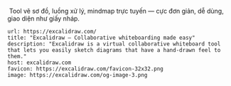  Tool vẽ sơ đồ, luồng xử lý, mindmap trực tuyến — cực đơn giản, dễ dùng, giao diện như giấy nháp.
```cardlink
url: https://excalidraw.com/
title: "Excalidraw — Collaborative whiteboarding made easy"
description: "Excalidraw is a virtual collaborative whiteboard tool that lets you easily sketch diagrams that have a hand-drawn feel to them."
host: excalidraw.com
favicon: https://excalidraw.com/favicon-32x32.png
image: https://excalidraw.com/og-image-3.png
```
